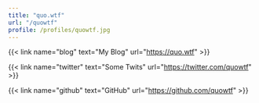 ```yaml
---
title: "quo.wtf"
url: "/quowtf"
profile: /profiles/quowtf.jpg
---
```


{{< link name="blog" text="My Blog" url="https://quo.wtf" >}}

{{< link name="twitter" text="Some Twits" url="https://twitter.com/quowtf" >}}

{{< link name="github" text="GitHub" url="https://github.com/quowtf" >}}
